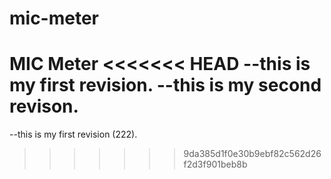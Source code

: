 mic-meter
=========

MIC Meter
<<<<<<< HEAD
--this is my first revision.
--this is my second revison.
=======
--this is my first revision (222).
>>>>>>> 9da385d1f0e30b9ebf82c562d26f2d3f901beb8b
